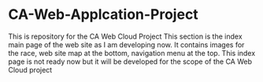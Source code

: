 # CA-Web-Applcation-Project
This is repository for the CA Web Cloud Project
This section is the index main page of the web site as I am developing now. It contains images for the race, web site map at the bottom,
navigation menu at the top. This index page is not ready now but it will be developed for the scope of the CA Web Cloud project
